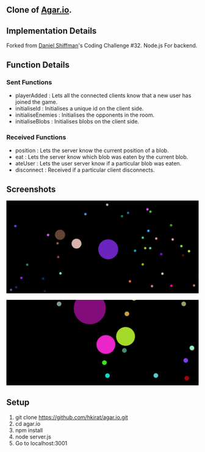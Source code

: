 ## Clone of [Agar.io](agar.io).

## Implementation Details 
Forked from [Daniel Shiffman](https://github.com/shiffman)'s Coding Challenge #32.
Node.js For backend.

## Function Details
 ### Sent Functions

 - playerAdded : Lets all the connected clients know that a new user has joined the game.
 - initialiseId : Initialises a unique id on the client side.
 - initialiseEnemies : Initialises the opponents in the room.
 - initialiseBlobs : Initialises blobs on the client side.

 ### Received Functions

 - position : Lets the server know the current position of a blob.
 - eat : Lets the server know which blob was eaten by the current blob.
 - ateUser : Lets the user server know if a particular blob was eaten.
 - disconnect : Received if a particular client disconnects.

## Screenshots
![Agar.io](./images/agar.png)

![Agar.io](./images/agar2.png)

## Setup
1. git clone https://github.com/hkirat/agar.io.git
2. cd agar.io
3. npm install
4. node server.js
5. Go to localhost:3001